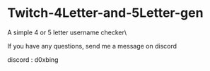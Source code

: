# Twitch-4Letter-and-5Letter-gen
A simple 4 or 5 letter username checker\

If you have any questions, send me a message on discord

discord : d0xbing
